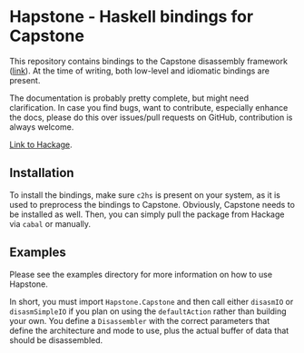 # Hapstone - Haskell bindings for Capstone
This repository contains bindings to the Capstone disassembly framework
([link](https://github.com/aquynh/capstone)). At the time of writing,
both low-level and idiomatic bindings are present.

The documentation is probably pretty complete, but might need
clarification. In case you find bugs, want to contribute, especially
enhance the docs, please do this over issues/pull requests on GitHub,
contribution is always welcome.

[Link to Hackage](https://hackage.haskell.org/package/hapstone).

## Installation
To install the bindings, make sure `c2hs` is present on your system, as it
is used to preprocess the bindings to Capstone. Obviously, Capstone needs
to be installed as well. Then, you can simply pull the package from Hackage
via `cabal` or manually.

## Examples
Please see the examples directory for more information on how to use Hapstone.

In short, you must import `Hapstone.Capstone` and then call either `disasmIO` or `disasmSimpleIO` if you plan on using the `defaultAction` rather than building your own. You define a `Disassembler` with the correct parameters that define the architecture and mode to use, plus the actual buffer of data that should be disassembled.
